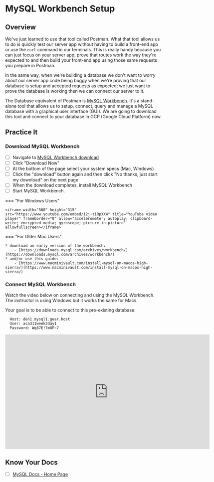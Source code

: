 # MySQL Workbench Setup

## Overview

We've just learned to use that tool called Postman. What that tool allows us to do is quickly test our server app without having to build a front-end app or use the `curl` command in our terminals. This is really handy because you can just focus on your server app, prove that routes work the way they're expected to and then build your front-end app using those same requests you prepare in Postman.

In the same way, when we're building a database we don't want to worry about our server app code being buggy when we're proving that our database is setup and accepted requests as expected; we just want to prove the database is working then we can connect our server to it.

The Database equivalent of Postman is [MySQL Workbench](https://www.mysql.com/products/workbench/). It's a stand-alone tool that allows us to setup, connect, query and manage a MySQL database with a graphical user interface (GUI). We are going to download this tool and connect to your database in GCP (Google Cloud Platform) now.

## Practice It

### Download MySQL Workbench

- [ ] Navigate to [MySQL Workbench download](https://www.mysql.com/products/workbench/)
- [ ] Click "Download Now"
- [ ] At the bottom of the page select your system specs (Mac, Windows)
- [ ] Click the "download" button again and then click "No thanks, just start my download" on the next page
- [ ] When the download completes, install MySQL Workbench
- [ ] Start MySQL Workbench.

=== "For Windows Users"

    <iframe width="560" height="315" src="https://www.youtube.com/embed/12j-tiRpXX4" title="YouTube video player" frameborder="0" allow="accelerometer; autoplay; clipboard-write; encrypted-media; gyroscope; picture-in-picture" allowfullscreen></iframe>

=== "For Older Mac Users"

    * download an early version of the workbench: 
        - [https://downloads.mysql.com/archives/workbench/](https://downloads.mysql.com/archives/workbench/)
    * and/or use this guide: 
        - [https://www.macminivault.com/install-mysql-on-macos-high-sierra/](https://www.macminivault.com/install-mysql-on-macos-high-sierra/)

### Connect MySQL Workbench

Watch the video below on connecting and using the MySQL Workbench. The instructor is using Windows but it works the same for Macs.

Your goal is to be able to connect to this pre-existing database:

```console
  Host: den1.mysql1.gear.host
  User: aca311week3day1
  Password: Wq87E!7mUF~7
```

<!-- ! Video Content: YT, Woo@ACA - Connect and Use MySQL Workbench -->
<iframe width="655" height="368" src="https://www.youtube.com/embed/8lMCudSTnOU" title="YouTube video player" frameborder="0" allow="accelerometer; autoplay; clipboard-write; encrypted-media; gyroscope; picture-in-picture" allowfullscreen></iframe>

## Know Your Docs

- [ ] [MySQL Docs - Home Page](https://dev.mysql.com/doc/)
